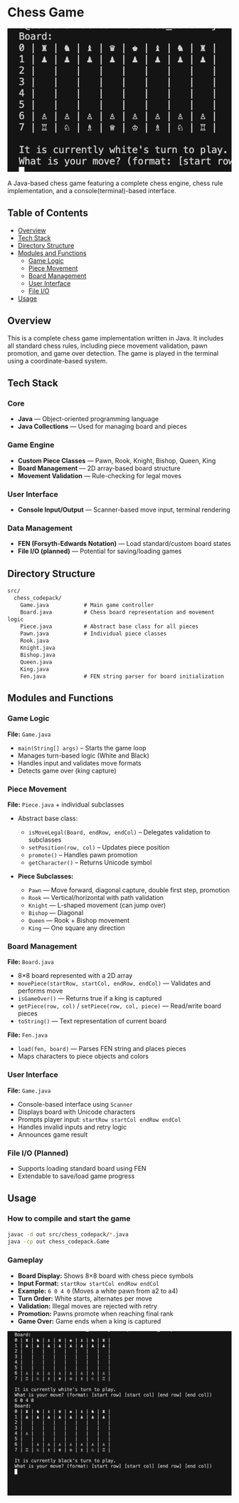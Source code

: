 # Chess Game
![Chess Image](images/Chess_Image.png)

A Java-based chess game featuring a complete chess engine, chess rule implementation, and a console(terminal)-based interface.

## Table of Contents
- [Overview](#overview)
- [Tech Stack](#tech-stack)
- [Directory Structure](#directory-structure)
- [Modules and Functions](#modules-and-functions)
  - [Game Logic](#game-logic)
  - [Piece Movement](#piece-movement)
  - [Board Management](#board-management)
  - [User Interface](#user-interface)
  - [File I/O](#file-io)
- [Usage](#usage)

## Overview

This is a complete chess game implementation written in Java. It includes all standard chess rules, including piece movement validation, pawn promotion, and game over detection. The game is played in the terminal using a coordinate-based system.

## Tech Stack

### Core
- **Java** — Object-oriented programming language
- **Java Collections** — Used for managing board and pieces

### Game Engine
- **Custom Piece Classes** — Pawn, Rook, Knight, Bishop, Queen, King
- **Board Management** — 2D array-based board structure
- **Movement Validation** — Rule-checking for legal moves

### User Interface
- **Console Input/Output** — Scanner-based move input, terminal rendering

### Data Management
- **FEN (Forsyth-Edwards Notation)** — Load standard/custom board states
- **File I/O (planned)** — Potential for saving/loading games

## Directory Structure

```
src/
  chess_codepack/
    Game.java           # Main game controller
    Board.java          # Chess board representation and movement logic
    Piece.java          # Abstract base class for all pieces
    Pawn.java           # Individual piece classes
    Rook.java
    Knight.java
    Bishop.java
    Queen.java
    King.java
    Fen.java            # FEN string parser for board initialization
```

## Modules and Functions

### Game Logic

**File:** `Game.java`  
- `main(String[] args)` – Starts the game loop  
- Manages turn-based logic (White and Black)  
- Handles input and validates move formats  
- Detects game over (king capture)

### Piece Movement

**File:** `Piece.java` + individual subclasses  
- Abstract base class:  
  - `isMoveLegal(Board, endRow, endCol)` – Delegates validation to subclasses  
  - `setPosition(row, col)` – Updates piece position  
  - `promote()` – Handles pawn promotion  
  - `getCharacter()` – Returns Unicode symbol

- **Piece Subclasses:**
  - `Pawn` — Move forward, diagonal capture, double first step, promotion
  - `Rook` — Vertical/horizontal with path validation
  - `Knight` — L-shaped movement (can jump over)
  - `Bishop` — Diagonal
  - `Queen` — Rook + Bishop movement
  - `King` — One square any direction

### Board Management

**File:** `Board.java`  
- 8×8 board represented with a 2D array  
- `movePiece(startRow, startCol, endRow, endCol)` — Validates and performs move  
- `isGameOver()` — Returns true if a king is captured  
- `getPiece(row, col)` / `setPiece(row, col, piece)` — Read/write board pieces  
- `toString()` — Text representation of current board

**File:** `Fen.java`  
- `load(fen, board)` — Parses FEN string and places pieces  
- Maps characters to piece objects and colors

### User Interface

**File:** `Game.java`  
- Console-based interface using `Scanner`  
- Displays board with Unicode characters  
- Prompts player input: `startRow startCol endRow endCol`  
- Handles invalid inputs and retry logic  
- Announces game result

### File I/O (Planned)

- Supports loading standard board using FEN  
- Extendable to save/load game progress

## Usage

### How to compile and start the game
```bash
javac -d out src/chess_codepack/*.java
java -cp out chess_codepack.Game
```

### Gameplay
- **Board Display:** Shows 8×8 board with chess piece symbols
- **Input Format:** `startRow startCol endRow endCol`
- **Example:** `6 0 4 0` (Moves a white pawn from a2 to a4)
- **Turn Order:** White starts, alternates per move
- **Validation:** Illegal moves are rejected with retry
- **Promotion:** Pawns promote when reaching final rank
- **Game Over:** Game ends when a king is captured

![How to Image](images/How_to.png)
